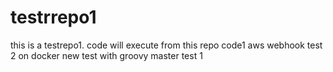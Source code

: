 # testrrepo1
this is a testrepo1. code will execute from this repo
code1 
aws webhook test 2 on docker
new test with groovy master test 1
